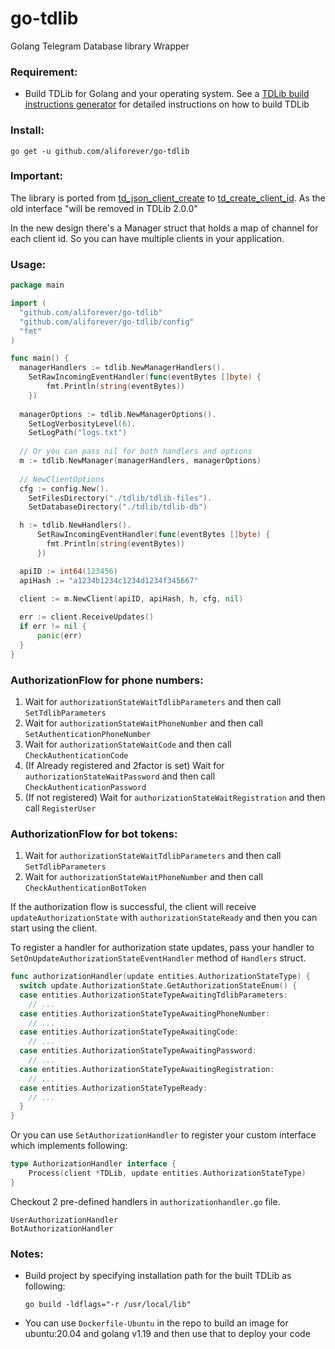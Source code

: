 # go-tdlib
Golang Telegram Database library Wrapper

### Requirement:
- Build TDLib for Golang and your operating system. See a [TDLib build instructions generator](https://tdlib.github.io/td/build.html) for detailed instructions on how to build TDLib

### Install:
`go get -u github.com/aliforever/go-tdlib`

### Important:
The library is ported from [td_json_client_create](https://core.telegram.org/tdlib/docs/td__json__client_8h.html#a45cd6979ada11b7690d9dcb1ddc841a0) to [td_create_client_id](https://core.telegram.org/tdlib/docs/td__json__client_8h.html#a7feda953a66eee36bc207eb71a55c490). 
As the old interface "will be removed in TDLib 2.0.0"

In the new design there's a Manager struct that holds a map of channel for each client id. So you can have multiple clients in your application.

### Usage:
```go
package main

import (
  "github.com/aliforever/go-tdlib"
  "github.com/aliforever/go-tdlib/config"
  "fmt"
)

func main() {
  managerHandlers := tdlib.NewManagerHandlers(). 
    SetRawIncomingEventHandler(func(eventBytes []byte) {
        fmt.Println(string(eventBytes))
    })
  
  managerOptions := tdlib.NewManagerOptions().
    SetLogVerbosityLevel(6).
    SetLogPath("logs.txt")
  
  // Or you can pass nil for both handlers and options
  m := tdlib.NewManager(managerHandlers, managerOptions)
  
  // NewClientOptions
  cfg := config.New().
    SetFilesDirectory("./tdlib/tdlib-files").
    SetDatabaseDirectory("./tdlib/tdlib-db")

  h := tdlib.NewHandlers().
	  SetRawIncomingEventHandler(func(eventBytes []byte) {
	    fmt.Println(string(eventBytes))
	  })

  apiID := int64(123456)
  apiHash := "a1234b1234c1234d1234f345667"
  
  client := m.NewClient(apiID, apiHash, h, cfg, nil)

  err := client.ReceiveUpdates()
  if err != nil {
	  panic(err)
  }
}
```

### AuthorizationFlow for phone numbers:
1. Wait for `authorizationStateWaitTdlibParameters` and then call `SetTdlibParameters`
2. Wait for `authorizationStateWaitPhoneNumber` and then call `SetAuthenticationPhoneNumber`
3. Wait for `authorizationStateWaitCode` and then call `CheckAuthenticationCode`
4. (If Already registered and 2factor is set) Wait for `authorizationStateWaitPassword` and then call `CheckAuthenticationPassword`
5. (If not registered) Wait for `authorizationStateWaitRegistration` and then call `RegisterUser`

### AuthorizationFlow for bot tokens:
1. Wait for `authorizationStateWaitTdlibParameters` and then call `SetTdlibParameters`
2. Wait for `authorizationStateWaitPhoneNumber` and then call `CheckAuthenticationBotToken`

If the authorization flow is successful, the client will receive `updateAuthorizationState` with `authorizationStateReady` and then you can start using the client.

To register a handler for authorization state updates, pass your handler to `SetOnUpdateAuthorizationStateEventHandler` method of `Handlers` struct.
```go
func authorizationHandler(update entities.AuthorizationStateType) {
  switch update.AuthorizationState.GetAuthorizationStateEnum() {
  case entities.AuthorizationStateTypeAwaitingTdlibParameters:
    // ...
  case entities.AuthorizationStateTypeAwaitingPhoneNumber:
    // ...
  case entities.AuthorizationStateTypeAwaitingCode:
    // ...
  case entities.AuthorizationStateTypeAwaitingPassword:
    // ...
  case entities.AuthorizationStateTypeAwaitingRegistration:
    // ...
  case entities.AuthorizationStateTypeReady:
    // ...
  }
}
```

Or you can use `SetAuthorizationHandler` to register your custom interface which implements following:
```go
type AuthorizationHandler interface {
	Process(client *TDLib, update entities.AuthorizationStateType)
}
```
Checkout 2 pre-defined handlers in `authorizationhandler.go` file.
```
UserAuthorizationHandler
BotAuthorizationHandler
```

### Notes:
- Build project by specifying installation path for the built TDLib as following:

    `go build -ldflags="-r /usr/local/lib"`
- You can use `Dockerfile-Ubuntu` in the repo to build an image for ubuntu:20.04 and golang v1.19 and then use that to deploy your code